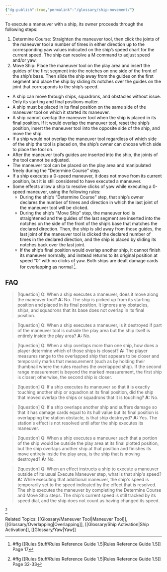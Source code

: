 ```yaml
---
{"dg-publish":true,"permalink":"/glossary/ship-movement/"}
---
```


To execute a maneuver with a ship, its owner proceeds through the following steps:
1. Determine Course: Straighten the maneuver tool, then click the joints of the maneuver tool a number of times in either direction up to the corresponding yaw values indicated on the ship’s speed chart for the current speed. The ship can resolve a M command to adjust speed and/or yaw.
2. Move Ship: Place the maneuver tool on the play area and insert the guides of the first segment into the notches on one side of the front of the ship’s base. Then slide the ship away from the guides on the first segment and place the ship by sliding its notches over the guides on the joint that corresponds to the ship’s speed.
- A ship can move through ships, squadrons, and obstacles without issue. Only its starting and final positions matter.
- A ship must be placed in its final position on the same side of the maneuver tool on which it started its maneuver.
- A ship cannot overlap the maneuver tool when the ship is placed in its final position. If it would overlap the maneuver tool, reset the ship’s position, insert the maneuver tool into the opposite side of the ship, and move the ship. 
- If a ship would not overlap the maneuver tool regardless of which side of the ship the tool is placed on, the ship’s owner can choose which side to place the tool on.
- After the maneuver tool’s guides are inserted into the ship, the joints of the tool cannot be adjusted.
- The maneuver tool can be placed on the play area and manipulated freely during the “Determine Course” step. 
- If a ship executes a 0-speed maneuver, it does not move from its current position, but it is still considered to have executed a maneuver.
- Some effects allow a ship to resolve clicks of yaw while executing a 0-speed maneuver, using the following rules:
	- During the ship’s “Determine Course” step, that ship’s owner declares the number of times and direction in which the last joint of the maneuver tool will be clicked. 
	- During the ship’s “Move Ship” step, the maneuver tool is straightened and the guides of the last segment are inserted into the notches on the side of the front of the ship’s base that matches the declared direction. Then, the ship is slid away from those guides, the last joint of the maneuver tool is clicked the declared number of times in the declared direction, and the ship is placed by sliding its notches back over the last joint.
	- If the ship’s final position would overlap another ship, it cannot finish its maneuver normally, and instead returns to its original position at speed “0” with no clicks of yaw. Both ships are dealt damage cards for overlapping as normal [^1].

## FAQ

> [!question] Q: When a ship executes a maneuver, does it move along the maneuver tool?
> **A:** No. The ship is picked up from its starting position and placed in its final position. It ignores any obstacles, ships, and squadrons that its base does not overlap in its final position.

> [!question] Q: When a ship executes a maneuver, is it destroyed if part of the maneuver tool is outside the play area but the ship itself is entirely inside the play area?
> **A:** No.

> [!question] Q: When a ship overlaps more than one ship, how does a player determine which of those ships is closest?
> **A:** The player measures range to the overlapped ship that appears to be closer and temporarily marks that measurement (such as by holding their thumbnail where the rules reaches the overlapped ship). If the second range measurement is beyond the marked measurement, the first ship is closer; otherwise, the second ship is closer.

> [!question] Q: If a ship executes its maneuver so that it is exactly touching another ship or squadron at its final position, did the ship that moved overlap the ships or squadrons that it is touching?
> **A:** No.

> [!question] Q: If a ship overlaps another ship and suffers damage so that it has damage cards equal to its hull value but its final position is overlapping the station obstacle, is that ship destroyed?
> **A:** Yes. The station's effect is not resolved until after the ship executes its maneuver.

> [!question] Q: When a ship executes a maneuver such that a portion of the ship would be outside the play area at its final plotted position, but the ship overlaps another ship at that position and finishes its move entirely inside the play area, is the ship that is moving destroyed?
> **A:** No.

> [!question] Q: When an effect instructs a ship to execute a maneuver outside of its usual Execute Maneuver step, what is that ship's speed?
> **A:** While executing that additional maneuver, the ship's speed is temporarily set to the speed indicated by the effect that is resolved. The ship executes the maneuver by completing the Determine Course and Move Ship steps. The ship's current speed is still tracked by its speed dial, and the ship does not count as having changed its speed.

[^2]

Related Topics: [[Glossary/Maneuver Tool\|Maneuver Tool]], [[Glossary/Overlapping\|Overlapping]], [[Glossary/Ship Activation\|Ship Activation]], [[Glossary/Yaw\|Yaw]]

[^1]: #ffg [[Rules Stuff/Rules Reference Guide 1.5\|Rules Reference Guide 1.5]] Page 17
[^2]: #ffg [[Rules Stuff/Rules Reference Guide 1.5\|Rules Reference Guide 1.5]] Page 32-33

